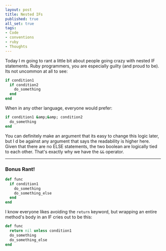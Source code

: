 ```yaml
---
layout: post
title: Nested IFs
published: true
all_set: true
tags:
- Code
- conventions
- ruby
- Thoughts
---
```


Today I m going to rant a little bit about people going crazy with nested IF
statements. Ruby programmers, you are especially guilty (and proud to be). Its
not uncommon at all to see:

``` ruby
if condition1
  if condition2
    do_something
  end
end
```

When in any other language, everyone would prefer:

``` ruby
if condition1 &amp;&amp; condition2
  do_something
end
```

You can definitely make an argument that its easy to change this logic later,
but I d be against any argument that says the readability is higher here. Given
that there are no ELSE statements, the two boolean are logically tied to each
other. That's exactly why we have the `&&` operator.

---

### Bonus Rant!

``` ruby
def func
  if condition1
    do_something
    do_something_else
  end
end
```

I know everyone likes avoiding the `return` keyword, but wrapping an entire
method's body in an IF cries out to be this:

``` ruby
def func
  return nil unless condition1
  do_something
  do_something_else
end
```
